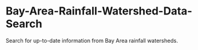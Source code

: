 # Bay-Area-Rainfall-Watershed-Data-Search
Search for up-to-date information from Bay Area rainfall watersheds.
